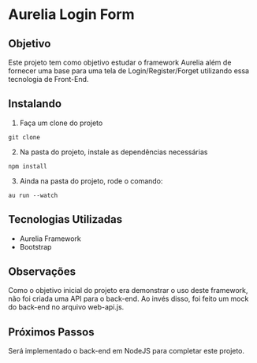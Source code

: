 # Aurelia Login Form

## Objetivo
Este projeto tem como objetivo estudar o framework Aurelia além de fornecer uma base para uma tela de Login/Register/Forget utilizando essa tecnologia de Front-End.

## Instalando
1. Faça um clone do projeto
```
git clone
```
2. Na pasta do projeto, instale as dependências necessárias
```
npm install
```
3. Ainda na pasta do projeto, rode o comando:
```
au run --watch
```
## Tecnologias Utilizadas
* Aurelia Framework
* Bootstrap


## Observações
Como o objetivo inicial do projeto era demonstrar o uso deste framework, não foi criada uma API para o back-end. Ao invés disso, foi feito um mock do back-end no arquivo web-api.js.

## Próximos Passos
Será implementado o back-end em NodeJS para completar este projeto.
